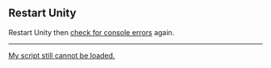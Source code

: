 ## Restart Unity

Restart Unity then [check for console errors](Console%20Errors.md) again.

---  
[My script still cannot be loaded.](Project%20Reimport.md)